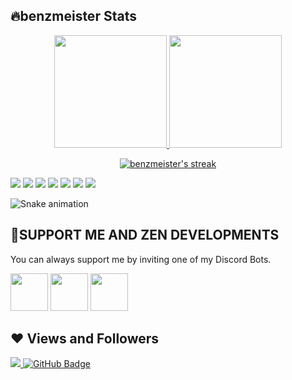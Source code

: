 ## 🔥benzmeister Stats

<div align="center">
  <a href="https://github.com/benzmeister">
  <img height="180em" src="https://github-readme-stats.vercel.app/api?username=benzmeister&show_icons=true&theme=tokyonight&include_all_commits=true&count_private=true"/>
  <img height="180em" src="https://github-readme-stats.vercel.app/api/top-langs/?username=benzmeister&layout=compact&langs_count=7&theme=tokyonight"/>
</div>

<p align="center">
    <a href="https://github.com/benzmeister/github-readme-streak-stats">
        <img title="🔥 Get streak stats for your profile at git.io/streak-stats" alt="benzmeister's streak" src="https://github-readme-streak-stats.herokuapp.com/?user=SubhamRaoniar28&theme=black-ice&hide_border=true&stroke=0000&background=060A0CD0"/>
    </a>
</p>

<div> 
<a href="https://www.youtube.com/channel/UCyIdkBKTICWpin3HHac10Pg" target="_blank"><img src="https://img.shields.io/badge/YouTube-FF0000?style=for-the-badge&logo=youtube&logoColor=white" target="_blank"></a>
<a href="https://discord.gg/ZrNzZYc7D" target="_blank"><img src="https://img.shields.io/badge/Discord-7289DA?style=for-the-badge&logo=discord&logoColor=white" target="_blank"></a> 
<a href = "benzmeister670@gmail.com"><img src="https://img.shields.io/badge/-Gmail-%23333?style=for-the-badge&logo=gmail&logoColor=white" target="_blank"></a>
<img src="https://img.shields.io/badge/javascript-%23323330.svg?style=for-the-badge&logo=javascript&logoColor=%23F7DF1E"></a>
<img src="https://img.shields.io/badge/node.js-6DA55F?style=for-the-badge&logo=node.js&logoColor=white"></a>
<img src="https://img.shields.io/badge/python-3670A0?style=for-the-badge&logo=python&logoColor=ffdd54"></a>
<img src="https://img.shields.io/badge/html5-%23E34F26.svg?style=for-the-badge&logo=html5&logoColor=white"></a>
 
![Snake animation](https://github.com/benzmeister/rafaballerini/blob/output/github-contribution-grid-snake.svg)
 
</div>

## 🤖SUPPORT ME AND ZEN DEVELOPMENTS
You can always support me by inviting one of my Discord Bots.
<div>
<a href="https://discord.com/oauth2/authorize?client_id=949301159330455652&permissions=8&scope=bot%20applications.commands"><img src="https://i.imgur.com/qhxJiJe.png" width="60" heigth="60"></img></a>
<a href="https://discord.com/api/oauth2/authorize?client_id=959251789394354206&permissions=8&scope=bot%20applications.commands"><img src="https://i.imgur.com/YjUUk1u.png" width="60" heigth="60"></img></a>
<a href="https://discord.com/api/oauth2/authorize?client_id=965437094434582569&permissions=2147611712&scope=bot%20applications.commands"><img src="https://i.imgur.com/J9fAzMa.png" width="60" heigth="60"></img></a>
</div>

## ❤ Views and Followers
<a href="https://github.com/benzmeister/github-profile-views-counter">
    <img src="https://komarev.com/ghpvc/?username=benzmeister">
</a>
<a href="https://github.com/benzmeister?tab=followers"><img src="https://img.shields.io/github/followers/benzmeister?label=Followers&style=social" alt="GitHub Badge"></a>
